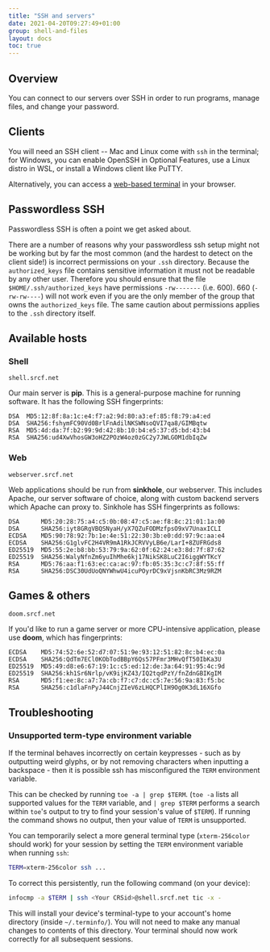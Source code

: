 ```yaml
---
title: "SSH and servers"
date: 2021-04-20T09:27:49+01:00
group: shell-and-files
layout: docs
toc: true
---
```


## Overview

You can connect to our servers over SSH in order to run programs, manage
files, and change your password.

## Clients

You will need an SSH client -- Mac and Linux come with `ssh` in the
terminal; for Windows, you can enable OpenSSH in Optional Features, use
a Linux distro in WSL, or install a Windows client like PuTTY.

Alternatively, you can access a [web-based
terminal](https://www.srcf.net/terminal/) in your browser.

## Passwordless SSH

Passwordless SSH is often a point we get asked about.

There are a number of reasons why your passwordless ssh setup might not
be working but by far the most common (and the hardest to detect on the
client side!) is incorrect permissions on your `.ssh` directory. Because
the `authorized_keys` file contains sensitive information it must not be
readable by any other user. Therefore you should ensure that the file
`$HOME/.ssh/authorized_keys` have permissions `-rw-------` (i.e. 600).
660 (`-rw-rw----`) will not work even if you are the only member of the
group that owns the `authorized_keys` file. The same caution about
permissions applies to the `.ssh` directory itself.

## Available hosts

### Shell

`shell.srcf.net`

Our main server is **pip**. This is a general-purpose machine for
running software. It has the following SSH fingerprints:

    DSA  MD5:12:8f:8a:1c:e4:f7:a2:9d:80:a3:ef:85:f8:79:a4:ed
    DSA  SHA256:fshymFC90Vd0BrlFnAdilNKSWNsoQVI7qa8/GIMBqtw
    RSA  MD5:4d:da:7f:b2:99:9d:42:8b:10:b4:e5:37:d5:bd:43:b4
    RSA  SHA256:ud4XwVhosGW3oHZ2POzW4oz0zGC2y7JWLGOM1dbIqZw

### Web

`webserver.srcf.net`

Web applications should be run from **sinkhole**, our webserver. This
includes Apache, our server software of choice, along with custom
backend servers which Apache can proxy to. Sinkhole has SSH fingerprints
as follows:

    DSA      MD5:20:28:75:a4:c5:0b:08:47:c5:ae:f8:8c:21:01:1a:00
    DSA      SHA256:iyt8GRgVBQSNyaH/yX7QZuFODMzfpsO9xV7UnaxICLI
    ECDSA    MD5:90:78:92:7b:1e:4e:51:22:30:3b:e0:dd:97:9c:aa:e4
    ECDSA    SHA256:G1glvFC2H4VR9mA1RkJCRVVyLB6e/LarI+8ZUFRGds8
    ED25519  MD5:55:2e:b8:bb:53:79:9a:62:0f:62:24:e3:8d:7f:87:62
    ED25519  SHA256:WalyNfnZm6yuIhMhe6kj17NikSK8LuC2I6iggWYTKcY
    RSA      MD5:76:aa:f1:63:ec:ca:ac:97:fb:05:35:3c:c7:8f:55:ff
    RSA      SHA256:DSC30UdUoQNYWhwU4icuPOyrDC9xVjsnKbRC3Mz9RZM

## Games & others

`doom.srcf.net`

If you'd like to run a game server or more CPU-intensive application,
please use **doom**, which has fingerprints:

    ECDSA    MD5:74:52:6e:52:d7:07:51:9e:93:12:51:82:8c:b4:ec:0a
    ECDSA    SHA256:QdTm7ECl0KObTodBBpY6Qs57PFmr3MHvQfT50IbKa3U
    ED25519  MD5:49:d8:e6:67:19:1c:c5:ed:12:de:3a:64:91:95:4c:9d
    ED25519  SHA256:kh1Sr6Nrlp/vK9ijKZ43/IQ2tqdPzY/fnZdnGBIKgIM
    RSA      MD5:f1:ee:8c:a7:7a:cb:f7:c7:dc:c5:7e:56:9a:83:f5:bc
    RSA      SHA256:c1dlaFnPyJ44CnjZIeV6zLHQCPlIH9Og0K3dL16XGfo


## Troubleshooting

### Unsupported term-type environment variable
If the terminal behaves incorrectly on certain keypresses - such as by
outputting weird glyphs, or by not removing characters when inputting a
backspace - then it is possible ssh has misconfigured the `TERM`
environment variable.

This can be checked by running `toe -a | grep $TERM`. (`toe -a` lists
all supported values for the `TERM` variable, and `| grep $TERM`
performs a search within `toe`'s output to try to find your session's
value of `$TERM`). If running the command shows no output, then your
value of `TERM` is unsupported.

You can temporarily select a more general terminal type
(`xterm-256color` should work) for your session by setting the `TERM`
environment variable when running `ssh`:
```bash
TERM=xterm-256color ssh ...
```
To correct this persistently, run the following command (on your
device):
```bash
infocmp -a $TERM | ssh <Your CRSid>@shell.srcf.net tic -x -
```
This will install your device's terminal-type to your account's home
directory (inside `~/.terminfo/`). You will not need to make any manual
changes to contents of this directory. Your terminal should now work
correctly for all subsequent sessions.
